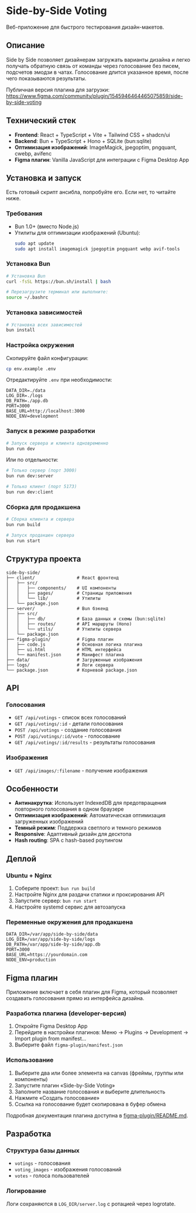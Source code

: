 # Side-by-Side Voting

Веб-приложение для быстрого тестирования дизайн-макетов.

## Описание

Side by Side позволяет дизайнерам загружать варианты дизайна и легко получать обратную связь от команды через голосование без писем, подсчетов эмодзи в чатах. Голосование длится указанное время, после чего показываются результаты.

Публичная версия плагина для загрузки: https://www.figma.com/community/plugin/1545946464465075859/side-by-side-voting

## Технический стек

- **Frontend**: React + TypeScript + Vite + Tailwind CSS + shadcn/ui
- **Backend**: Bun + TypeScript + Hono + SQLite (bun:sqlite)
- **Оптимизация изображений**: ImageMagick, jpegoptim, pngquant, cwebp, avifenc
- **Figma плагин**: Vanilla JavaScript для интеграции с Figma Desktop App

## Установка и запуск

Есть готовый скрипт ансибла, попробуйте его. Если нет, то читайте ниже.

### Требования

- Bun 1.0+ (вместо Node.js)
- Утилиты для оптимизации изображений (Ubuntu):
  ```bash
  sudo apt update
  sudo apt install imagemagick jpegoptim pngquant webp avif-tools
  ```

### Установка Bun

```bash
# Установка Bun
curl -fsSL https://bun.sh/install | bash

# Перезагрузите терминал или выполните:
source ~/.bashrc
```

### Установка зависимостей

```bash
# Установка всех зависимостей
bun install
```

### Настройка окружения

Скопируйте файл конфигурации:
```bash
cp env.example .env
```

Отредактируйте `.env` при необходимости:
```env
DATA_DIR=./data
LOG_DIR=./logs
DB_PATH=./app.db
PORT=3000
BASE_URL=http://localhost:3000
NODE_ENV=development
```

### Запуск в режиме разработки

```bash
# Запуск сервера и клиента одновременно
bun run dev
```

Или по отдельности:
```bash
# Только сервер (порт 3000)
bun run dev:server

# Только клиент (порт 5173)
bun run dev:client
```

### Сборка для продакшена

```bash
# Сборка клиента и сервера
bun run build

# Запуск продакшен сервера
bun run start
```

## Структура проекта

```
side-by-side/
├── client/                # React фронтенд
│   ├── src/
│   │   ├── components/    # UI компоненты
│   │   ├── pages/         # Страницы приложения
│   │   └── lib/           # Утилиты
│   └── package.json
├── server/                # Bun бэкенд
│   ├── src/
│   │   ├── db/            # База данных и схемы (bun:sqlite)
│   │   ├── routes/        # API маршруты (Hono)
│   │   └── utils/         # Утилиты сервера
│   └── package.json
├── figma-plugin/          # Figma плагин
│   ├── code.js            # Основная логика плагина
│   ├── ui.html            # HTML интерфейса
│   └── manifest.json      # Манифест плагина
├── data/                  # Загруженные изображения
├── logs/                  # Логи сервера
└── package.json           # Корневой package.json
```

## API

### Голосования

- `GET /api/votings` - список всех голосований
- `GET /api/votings/:id` - детали голосования
- `POST /api/votings` - создание голосования
- `POST /api/votings/:id/vote` - голосование
- `GET /api/votings/:id/results` - результаты голосования

### Изображения

- `GET /api/images/:filename` - получение изображения

## Особенности

- **Антинакрутка**: Использует IndexedDB для предотвращения повторного голосования в одном браузере
- **Оптимизация изображений**: Автоматическая оптимизация загруженных изображений
- **Темный режим**: Поддержка светлого и темного режимов
- **Responsive**: Адаптивный дизайн для десктопа
- **Hash routing**: SPA с hash-based роутингом

## Деплой

### Ubuntu + Nginx

1. Соберите проект: `bun run build`
2. Настройте Nginx для раздачи статики и проксирования API
3. Запустите сервер: `bun run start`
4. Настройте systemd сервис для автозапуска

### Переменные окружения для продакшена

```env
DATA_DIR=/var/app/side-by-side/data
LOG_DIR=/var/app/side-by-side/logs
DB_PATH=/var/app/side-by-side/app.db
PORT=3000
BASE_URL=https://yourdomain.com
NODE_ENV=production
```

## Figma плагин

Приложение включает в себя плагин для Figma, который позволяет создавать голосования прямо из интерфейса дизайна.

### Разработка плагина (developer-версия)

1. Откройте Figma Desktop App
2. Перейдите в настройки плагинов: Меню → Plugins → Development → Import plugin from manifest...
3. Выберите файл `figma-plugin/manifest.json`

### Использование

1. Выберите два или более элемента на canvas (фреймы, группы или компоненты)
2. Запустите плагин «Side-by-Side Voting»
3. Заполните название голосования и выберите длительность
4. Нажмите «Создать голосование»
5. Ссылка на голосование будет скопирована в буфер обмена

Подробная документация плагина доступна в [figma-plugin/README.md](figma-plugin/README.md).

## Разработка

### Структура базы данных

- `votings` - голосования
- `voting_images` - изображения голосований
- `votes` - голоса пользователей

### Логирование

Логи сохраняются в `LOG_DIR/server.log` с ротацией через logrotate.
